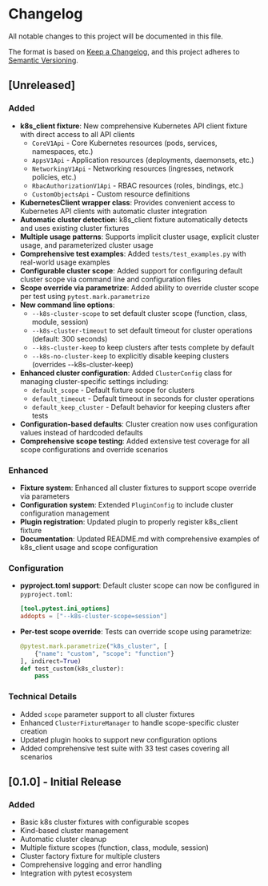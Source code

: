 # Changelog

All notable changes to this project will be documented in this file.

The format is based on [Keep a Changelog](https://keepachangelog.com/en/1.0.0/),
and this project adheres to [Semantic Versioning](https://semver.org/spec/v2.0.0.html).

## [Unreleased]

### Added
- **k8s_client fixture**: New comprehensive Kubernetes API client fixture with direct access to all API clients
  - `CoreV1Api` - Core Kubernetes resources (pods, services, namespaces, etc.)
  - `AppsV1Api` - Application resources (deployments, daemonsets, etc.)
  - `NetworkingV1Api` - Networking resources (ingresses, network policies, etc.)
  - `RbacAuthorizationV1Api` - RBAC resources (roles, bindings, etc.)
  - `CustomObjectsApi` - Custom resource definitions
- **KubernetesClient wrapper class**: Provides convenient access to Kubernetes API clients with automatic cluster integration
- **Automatic cluster detection**: k8s_client fixture automatically detects and uses existing cluster fixtures
- **Multiple usage patterns**: Supports implicit cluster usage, explicit cluster usage, and parameterized cluster usage
- **Comprehensive test examples**: Added `tests/test_examples.py` with real-world usage examples
- **Configurable cluster scope**: Added support for configuring default cluster scope via command line and configuration files
- **Scope override via parametrize**: Added ability to override cluster scope per test using `pytest.mark.parametrize`
- **New command line options**: 
  - `--k8s-cluster-scope` to set default cluster scope (function, class, module, session)
  - `--k8s-cluster-timeout` to set default timeout for cluster operations (default: 300 seconds)
  - `--k8s-cluster-keep` to keep clusters after tests complete by default
  - `--k8s-no-cluster-keep` to explicitly disable keeping clusters (overrides --k8s-cluster-keep)
- **Enhanced cluster configuration**: Added `ClusterConfig` class for managing cluster-specific settings including:
  - `default_scope` - Default fixture scope for clusters
  - `default_timeout` - Default timeout in seconds for cluster operations
  - `default_keep_cluster` - Default behavior for keeping clusters after tests
- **Configuration-based defaults**: Cluster creation now uses configuration values instead of hardcoded defaults
- **Comprehensive scope testing**: Added extensive test coverage for all scope configurations and override scenarios

### Enhanced
- **Fixture system**: Enhanced all cluster fixtures to support scope override via parameters
- **Configuration system**: Extended `PluginConfig` to include cluster configuration management
- **Plugin registration**: Updated plugin to properly register k8s_client fixture
- **Documentation**: Updated README.md with comprehensive examples of k8s_client usage and scope configuration

### Configuration
- **pyproject.toml support**: Default cluster scope can now be configured in `pyproject.toml`:
  ```toml
  [tool.pytest.ini_options]
  addopts = ["--k8s-cluster-scope=session"]
  ```
- **Per-test scope override**: Tests can override scope using parametrize:
  ```python
  @pytest.mark.parametrize("k8s_cluster", [
      {"name": "custom", "scope": "function"}
  ], indirect=True)
  def test_custom(k8s_cluster):
      pass
  ```

### Technical Details
- Added `scope` parameter support to all cluster fixtures
- Enhanced `ClusterFixtureManager` to handle scope-specific cluster creation
- Updated plugin hooks to support new configuration options
- Added comprehensive test suite with 33 test cases covering all scenarios

## [0.1.0] - Initial Release

### Added
- Basic k8s cluster fixtures with configurable scopes
- Kind-based cluster management
- Automatic cluster cleanup
- Multiple fixture scopes (function, class, module, session)
- Cluster factory fixture for multiple clusters
- Comprehensive logging and error handling
- Integration with pytest ecosystem
